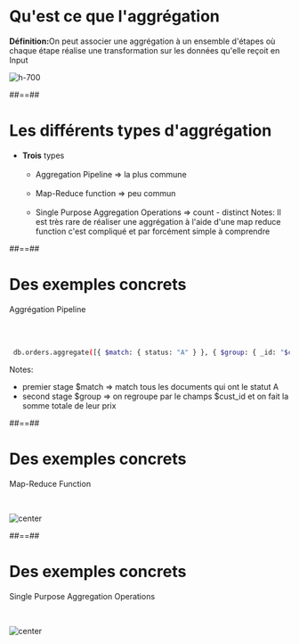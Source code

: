 <!-- .slide"-->
# Qu'est ce que l'aggrégation
<b>Définition:</b>On peut associer une aggrégation à un ensemble d'étapes où chaque étape réalise une transformation sur les données qu'elle reçoit en Input
<br/>

![h-700](assets/images/school/aggregation/aggregation-pipeline.gif)

##==##

<!-- .slide-->
# Les différents types d'aggrégation
- <b>Trois</b> types<br/><br/>
    - Aggregation Pipeline => la plus commune <br/><br/>
    - Map-Reduce function => peu commun <br/><br/>
    - Single Purpose Aggregation Operations => count - distinct
Notes: 
Il est très rare de réaliser une aggrégation à l'aide d'une map reduce function c'est compliqué et par forcément simple à comprendre

##==##

<!-- .slide: class="with-code inconsolata"-->
# Des exemples concrets
Aggrégation Pipeline
<!-- .element: class="bold" -->
<br/><br/>

```bash
 db.orders.aggregate([{ $match: { status: "A" } }, { $group: { _id: "$cust_id", total: { $sum: "$amount" } } }])
```
<!-- .element: class="big-code"-->
Notes: 
- premier stage $match => match tous les documents qui ont le statut A
- second stage $group  => on regroupe par le champs $cust_id et on fait la somme totale de leur prix
 
 ##==##
 
 <!-- .slide-->
 # Des exemples concrets

Map-Reduce Function
<!-- .element: class="bold" -->
<br/>

 ![center](assets/images/school/aggregation/map-reduce.svg)
 
 ##==##
 
 <!-- .slide"-->
 # Des exemples concrets
 
Single Purpose Aggregation Operations
<!-- .element: class="bold" -->
 <br/>

 ![center](assets/images/school/aggregation/distinct.svg)


  
